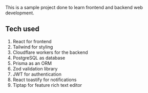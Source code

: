 This is a sample project done to learn frontend and backend web development.

## Tech used
1. React for frontend
2. Tailwind for styling
3. Cloudflare workers for the backend
4. PostgreSQL as database
5. Prisma as an ORM
6. Zod validation library
7. JWT for authentication
8. React toastify for notifications
9. Tiptap for feature rich text editor


